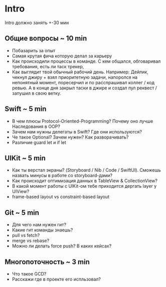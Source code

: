 # Intro

Intro должно занять +-30 мин

## Общие вопросы ~ 10 min
- Побазарить за опыт
- Самая крутая фича которую делал за карьеру
- Как происходили процессы в команде. С кем общался, обговаривал требования, есть ли таск трекер, 
- Как выглядит твой обычный рабочий день. Например: Дейлик, чекнул джиру + взял приоритетную задачи, напоролся на непонятный момент, поресерчил и по расспрашивал коллег / код ревью. А в конце дня закрыл таски в джире и создал пул реквест / запушил в свою ветку.
  
## Swift ~ 5 min
- В чем плюсы Protocol-Oriented-Programming? Почему оно лучше Наследования в OOP?
- Зачем нам нужны делегаты в Swift? Где они используются?
- Че такое Optional? Зачем нужен? Как разворачивать?
- Различие guard let и if let

## UIKit ~ 5 min
- Как ты верстал экраны? (Storyboard / Nib / Code / SwiftUI). Сможешь назвать минусы в работе со storyboard-дами?
- Как происходит оптимизация данных в TableView & CollectionView?
- В какой момент работы с UIKit-ом тебе приходится дергать layer у UIView?
- frame-based layout vs constraint-based layout

## Git ~ 5 min
- Для чего нам нужен гит?
- Какие гит команды знаешь?
- pull vs fetch?
- merge vs rebase?
- Можно ли делать force push? В каких кейсах?
  
## Многопоточность ~ 3 min
- Что такое GCD?
- Расскажи где в проекте его испльзовал?
